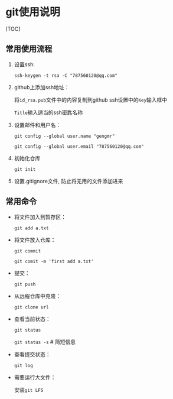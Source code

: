 # git使用说明

[TOC]



## 常用使用流程

1. 设置ssh: 

   `ssh-keygen -t rsa -C "787560120@qq.com"`

2. github上添加ssh地址：

   将`id_rsa.pub`文件中的内容复制到github ssh设置中的`Key`输入框中

   `Title`输入适当的ssh密匙名称

3. 设置邮件和用户名：

   `git config --global user.name "gengmr"`

   `git config --global user.email "787560120@qq.com"`

4. 初始化仓库

   `git init`

5. 设置.gitignore文件, 防止将无用的文件添加进来



## 常用命令

+ 将文件加入到暂存区：

  `git add a.txt`

+ 将文件放入仓库：

  `git commit`

  `git comit -m 'first add a.txt' `

+ 提交：

  `git push`

+ 从远程仓库中克隆：

  `git clone url`

+ 查看当前状态：

  `git status`

  `git status -s` # 简短信息

+ 查看提交状态：

  `git log`

+ 需要运行大文件：

  安装`git LFS`










